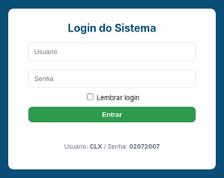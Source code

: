 <html lang="pt-BR">
<head>
<meta charset="utf-8" />
<meta name="viewport" content="width=device-width,initial-scale=1" />
<title>Ponto Eletrônico - Corporativo</title>
<style>
  :root{
    --blue:#0b4f78;
    --green:#2e9b4f;
    --yellow:#ffb739;
    --red:#ef5350;
    --muted:#6b7280;
    --card:#ffffff;
    --bg:#f4f7fb;
  }
  body{font-family:Inter, system-ui, -apple-system, Arial, sans-serif;background:var(--bg);margin:0;color:#111}
  header{background:linear-gradient(90deg,var(--blue),#0f6b96);color:#fff;padding:12px 18px;display:flex;align-items:center;justify-content:space-between;gap:12px;flex-wrap:wrap}
  .logo{font-weight:700;font-size:18px}
  #clock{font-weight:700}
  .controls{display:flex;gap:8px;align-items:center}
  button{padding:8px 12px;border:none;border-radius:8px;cursor:pointer;font-weight:600}
  .add{background:var(--green);color:#fff}
  .secondary{background:#e5e7eb;color:#111}
  .download{background:var(--yellow);color:#111}
  .danger{background:var(--red);color:#fff}
  main{padding:20px;max-width:1100px;margin:20px auto}
  .search{width:100%;padding:10px;border-radius:8px;border:1px solid #d1d5db;margin-bottom:14px}
  table{width:100%;border-collapse:collapse;background:var(--card);border-radius:10px;overflow:hidden;box-shadow:0 6px 24px rgba(15,23,42,0.06);margin-bottom:18px}
  th,td{padding:10px;border-bottom:1px solid #eef2f6;text-align:left;font-size:14px}
  th{background:#fbfdfe;font-weight:700}
  tr:hover td{background:#fcfdff}
  .small{font-size:13px;color:var(--muted);margin-left:6px}
  .muted{color:var(--muted);font-size:13px}
  .modal{position:fixed;inset:0;background:rgba(0,0,0,.45);display:flex;align-items:center;justify-content:center;z-index:999}
  .modal-content{background:#fff;padding:18px;border-radius:10px;width:95%;max-width:420px;box-shadow:0 10px 40px rgba(2,6,23,0.12)}
  .hidden{display:none}
  .flex-row{display:flex;gap:8px;align-items:center}
  @media(max-width:720px){ header{flex-direction:column;align-items:flex-start} .controls{width:100%;justify-content:space-between} table{font-size:13px} }
</style>

<!-- SheetJS (Excel) -->
<script src="https://cdn.sheetjs.com/xlsx-latest/package/dist/xlsx.full.min.js"></script>
</head>
<body>

<!-- LOGIN -->
<div id="loginScreen" style="position:fixed;inset:0;background:var(--blue);display:flex;align-items:center;justify-content:center;z-index:9999">
  <div style="background:#fff;padding:26px;border-radius:10px;width:92%;max-width:360px;text-align:center">
    <h2 style="margin:0 0 8px 0;color:var(--blue)">Login do Sistema</h2>
    <input id="user" placeholder="Usuário" style="width:92%;padding:10px;margin:8px 0;border-radius:6px;border:1px solid #e5e7eb"><br>
    <input id="pass" type="password" placeholder="Senha" style="width:92%;padding:10px;margin:8px 0;border-radius:6px;border:1px solid #e5e7eb"><br>
    <label style="font-size:13px"><input type="checkbox" id="remember"> Lembrar login</label><br>
    <button id="loginBtn" class="add" style="width:92%;margin-top:10px">Entrar</button>
    <p id="loginMsg" style="color:crimson;margin-top:8px;height:18px"></p>
    <p style="font-size:12px;color:var(--muted);margin-top:8px">Usuário: <b>CLX</b> / Senha: <b>02072007</b></p>
  </div>
</div>

<header>
  <div style="display:flex;gap:12px;align-items:center">
    <div class="logo">Ponto Eletrônico</div>
    <div id="status" class="muted">Offline • Local Storage</div>
  </div>

  <div style="display:flex;gap:12px;align-items:center">
    <div id="clock">--:--:--</div>
    <div class="controls">
      <button class="download" id="baixarBtn">Baixar Planilhas</button>
      <button class="secondary" id="limparTodosBtn">Limpar Pontos</button>
      <button class="secondary" id="logoutBtn">Sair</button>
    </div>
  </div>
</header>

<main id="mainApp" class="hidden">
  <input id="search" class="search" placeholder="🔍 Pesquisar colaborador por nome, cargo, matrícula ou e-mail">

  <div style="display:flex;justify-content:space-between;align-items:center;gap:12px;margin-bottom:8px">
    <h3 style="margin:0">Colaboradores</h3>
    <div style="display:flex;gap:8px">
      <button class="add" id="addColabBtn">Adicionar Colaborador</button>
    </div>
  </div>

  <table id="colabTable">
    <thead>
      <tr><th>#</th><th>ID</th><th>Nome</th><th>Cargo</th><th>Matrícula / E-mail</th><th>Turno</th><th>Ações</th></tr>
    </thead>
    <tbody id="colabBody"></tbody>
  </table>

  <h3>Entradas Registradas</h3>
  <table id="entradasTable">
    <thead><tr><th>#</th><th>ID Colab</th><th>Nome</th><th>Data</th><th>Hora</th><th>Ações</th></tr></thead>
    <tbody id="entradasBody"></tbody>
  </table>

  <h3>Saídas Registradas</h3>
  <table id="saidasTable">
    <thead><tr><th>#</th><th>ID Colab</th><th>Nome</th><th>Data</th><th>Hora</th><th>Ações</th></tr></thead>
    <tbody id="saidasBody"></tbody>
  </table>

  <h3>Resumo de Horas Trabalhadas</h3>
  <table id="horasTable">
    <thead><tr><th>Funcionário</th><th>Data</th><th>Horas Trabalhadas</th></tr></thead>
    <tbody id="horasBody"></tbody>
    <tfoot><tr><td colspan="2"><b>Total Geral</b></td><td id="totalHoras">0</td></tr></tfoot>
  </table>
</main>

<!-- Modal Editar / Adicionar -->
<div id="colabModal" class="modal hidden">
  <div class="modal-content">
    <h3 id="colabModalTitle">Adicionar Colaborador</h3>
    <input id="nomeInput" placeholder="Nome" style="width:100%;padding:8px;margin:6px 0;border-radius:6px;border:1px solid #e5e7eb"><br>
    <input id="cargoInput" placeholder="Cargo" style="width:100%;padding:8px;margin:6px 0;border-radius:6px;border:1px solid #e5e7eb"><br>
    <input id="matriculaInput" placeholder="Matrícula" style="width:100%;padding:8px;margin:6px 0;border-radius:6px;border:1px solid #e5e7eb"><br>
    <input id="emailInput" placeholder="E-mail" style="width:100%;padding:8px;margin:6px 0;border-radius:6px;border:1px solid #e5e7eb"><br>
    <input id="turnoInput" placeholder="Turno" style="width:100%;padding:8px;margin:6px 0;border-radius:6px;border:1px solid #e5e7eb"><br>
    <div style="display:flex;gap:8px;justify-content:flex-end;margin-top:10px">
      <button class="secondary" id="cancelColab">Cancelar</button>
      <button class="add" id="saveColab">Salvar</button>
    </div>
  </div>
</div>

<script type="module">
import { initializeApp } from "https://www.gstatic.com/firebasejs/10.5.0/firebase-app.js";
import { getFirestore, collection, getDocs, setDoc, doc, deleteDoc, onSnapshot } from "https://www.gstatic.com/firebasejs/10.5.0/firebase-firestore.js";

const firebaseConfig = {
  apiKey: "AIzaSyCpBiFzqOod4K32cWMr5hfx13fw6LGcPVY",
  authDomain: "ponto-eletronico-f35f9.firebaseapp.com",
  projectId: "ponto-eletronico-f35f9",
  storageBucket: "ponto-eletronico-f35f9.firebasestorage.app",
  messagingSenderId: "208638350255",
  appId: "1:208638350255:web:63d016867a67575b5e155a"
};

const app = initializeApp(firebaseConfig);
const db = getFirestore(app);

let colaboradores = [];
let pontos = [];
let colabEmEdicao = null;

/* CONTROLES DE LOGIN */
const loginScreen = document.getElementById('loginScreen');
const mainApp = document.getElementById('mainApp');
document.getElementById('loginBtn').onclick = async () => {
  const u = document.getElementById('user').value.trim();
  const p = document.getElementById('pass').value.trim();
  if (u === 'CLX' && p === '02072007') {
    loginScreen.style.display = 'none';
    mainApp.classList.remove('hidden');
    if (document.getElementById('remember').checked) localStorage.setItem('autenticado','1');
    iniciarLeituras();
  } else {
    document.getElementById('loginMsg').textContent = 'Usuário ou senha incorretos.';
  }
};
if (localStorage.getItem('autenticado') === '1') {
  loginScreen.style.display = 'none';
  mainApp.classList.remove('hidden');
  iniciarLeituras();
}
document.getElementById('logoutBtn').onclick = () => { localStorage.removeItem('autenticado'); location.reload(); };

/* RELÓGIO */
setInterval(() => {
  document.getElementById('clock').textContent = new Date().toLocaleTimeString('pt-BR', { hour12: false });
}, 1000);

/* INICIAR LEITURAS */
async function iniciarLeituras(){
  document.getElementById('status').textContent = "Carregando...";

  const colSnap = await getDocs(collection(db, "colaboradores"));
  colaboradores = colSnap.docs.map(d => ({ id: d.id, ...d.data() }));
  const ptSnap = await getDocs(collection(db, "pontos"));
  pontos = ptSnap.docs.map(d => ({ id: d.id, ...d.data() }));

  renderAll();

  onSnapshot(collection(db, "colaboradores"), snap => {
    colaboradores = snap.docs.map(d => ({ id: d.id, ...d.data() }));
    renderColaboradores(document.getElementById('search').value.toLowerCase());
    document.getElementById('status').textContent = "Online • Firebase";
  });
  onSnapshot(collection(db, "pontos"), snap => {
    pontos = snap.docs.map(d => ({ id: d.id, ...d.data() }));
    renderEntradasSaidas();
    calcularHoras();
    document.getElementById('status').textContent = "Online • Firebase";
  });
}

/* RENDER */
function renderAll(){ renderColaboradores(); renderEntradasSaidas(); calcularHoras(); }

document.getElementById('search').addEventListener('input', () => {
  renderColaboradores(document.getElementById('search').value.toLowerCase());
});

/* RENDER COLABORADORES COM SAÍDA CONDICIONAL */
function renderColaboradores(filtro='') {
  const body = document.getElementById('colabBody');
  body.innerHTML = '';

  colaboradores.filter(c => 
    (c.nome||'').toLowerCase().includes(filtro) ||
    (c.cargo||'').toLowerCase().includes(filtro) ||
    (c.matricula||'').toLowerCase().includes(filtro) ||
    (c.email||'').toLowerCase().includes(filtro)
  ).forEach((c,i)=>{
    const hoje = new Date().toLocaleDateString('pt-BR');
    const bateuEntrada = pontos.some(p => p.idColab === c.id && p.tipo==='Entrada' && p.data===hoje);

    const tr = document.createElement('tr');
    tr.innerHTML = `
      <td>${i+1}</td>
      <td>${c.id}</td>
      <td>${c.nome||''}</td>
      <td>${c.cargo||''}</td>
      <td>${c.matricula||''} <span class="small">${c.email||''}</span></td>
      <td>${c.turno||''}</td>
      <td>
        <button class="add btnEntrada">Entrada</button>
        <button class="secondary btnSaida" ${bateuEntrada?'':'disabled title="Bata a entrada primeiro"'}>Saída</button>
        <button class="secondary editBtn">Editar</button>
        <button class="danger delBtn">Excluir</button>
      </td>`;

    tr.querySelector('.btnEntrada').onclick = ()=>registrarPonto(c.id,'Entrada');
    tr.querySelector('.btnSaida').onclick = ()=>registrarPonto(c.id,'Saída');
    tr.querySelector('.editBtn').onclick = ()=>abrirModalEditar(c);
    tr.querySelector('.delBtn').onclick = ()=>removerColab(c.id);

    body.appendChild(tr);
  });
}

/* MODAL ADICIONAR/EDITAR */
const colabModal = document.getElementById('colabModal');
const colabModalTitle = document.getElementById('colabModalTitle');
const nomeInput = document.getElementById('nomeInput');
const cargoInput = document.getElementById('cargoInput');
const matriculaInput = document.getElementById('matriculaInput');
const emailInput = document.getElementById('emailInput');
const turnoInput = document.getElementById('turnoInput');

document.getElementById('addColabBtn').onclick = ()=>abrirModalAdicionar();
document.getElementById('cancelColab').onclick = ()=>fecharModalColab();

function abrirModalAdicionar(){ colabEmEdicao=null; colabModalTitle.textContent='Adicionar Colaborador'; nomeInput.value=cargoInput.value=matriculaInput.value=emailInput.value=turnoInput.value=''; colabModal.classList.remove('hidden'); }
function abrirModalEditar(c){ colabEmEdicao=c; colabModalTitle.textContent='Editar Colaborador'; nomeInput.value=c.nome||''; cargoInput.value=c.cargo||''; matriculaInput.value=c.matricula||''; emailInput.value=c.email||''; turnoInput.value=c.turno||''; colabModal.classList.remove('hidden'); }
function fecharModalColab(){ colabModal.classList.add('hidden'); }

document.getElementById('saveColab').onclick = async ()=>{
  const nome = nomeInput.value.trim();
  if(!nome) return alert('Informe o nome do colaborador');
  const obj = { nome, cargo:cargoInput.value.trim(), matricula:matriculaInput.value.trim(), email:emailInput.value.trim(), turno:turnoInput.value.trim() };
  if(colabEmEdicao && colabEmEdicao.id){ await setDoc(doc(db,"colaboradores",colabEmEdicao.id), {...colabEmEdicao,...obj}); }
  else{ const newId = Date.now().toString(); await setDoc(doc(db,"colaboradores",newId), {id:newId,...obj}); }
  fecharModalColab();
};

/* REGISTRAR PONTO */
async function registrarPonto(idColab,tipo){
  const c = colaboradores.find(x=>x.id===idColab);
  if(!c) return alert("Colaborador não encontrado!");
  const now = new Date();
  if(tipo==='Saída'){
    const bateuEntrada = pontos.some(p => p.idColab===idColab && p.tipo==='Entrada' && p.data===now.toLocaleDateString('pt-BR'));
    if(!bateuEntrada){ alert("Bata a entrada antes de bater a saída!"); return; }
  }
  const p={id:Date.now().toString(), idColab, nome:c.nome, matricula:c.matricula, email:c.email, tipo, data:now.toLocaleDateString('pt-BR'), hora:now.toLocaleTimeString('pt-BR',{hour12:false}), horarioISO:now.toISOString()};
  pontos.push(p);
  renderEntradasSaidas();
  await setDoc(doc(db,"pontos",p.id),p);
}

/* RENDER ENTRADAS/SAÍDAS */
function renderEntradasSaidas(){
  const entBody = document.getElementById('entradasBody');
  const saiBody = document.getElementById('saidasBody');
  entBody.innerHTML=''; saiBody.innerHTML='';
  pontos.filter(p=>p.tipo==='Entrada').forEach((p,i)=>{
    const tr=document.createElement('tr');
    tr.innerHTML=`<td>${i+1}</td><td>${p.idColab}</td><td>${p.nome}</td><td>${p.data}</td><td>${p.hora}</td><td><button class="danger delP">Excluir</button></td>`;
    tr.querySelector('.delP').onclick=()=>excluirPonto(p.id);
    entBody.appendChild(tr);
  });
  pontos.filter(p=>p.tipo==='Saída').forEach((p,i)=>{
    const tr=document.createElement('tr');
    tr.innerHTML=`<td>${i+1}</td><td>${p.idColab}</td><td>${p.nome}</td><td>${p.data}</td><td>${p.hora}</td><td><button class="danger delP">Excluir</button></td>`;
    tr.querySelector('.delP').onclick=()=>excluirPonto(p.id);
    saiBody.appendChild(tr);
  });
  calcularHoras();
}

/* EXCLUIR PONTO */
async function excluirPonto(id){
  if(confirm("Excluir este ponto permanentemente?")){
    pontos = pontos.filter(p=>p.id!==id);
    renderEntradasSaidas();
    await deleteDoc(doc(db,"pontos",id));
  }
}

/* REMOVER COLABORADOR */
async function removerColab(id){
  if(confirm("Excluir colaborador permanentemente?")){
    colaboradores = colaboradores.filter(c=>c.id!==id);
    pontos = pontos.filter(p=>p.idColab!==id);
    renderAll();
    await deleteDoc(doc(db,"colaboradores",id));
    const pts = await getDocs(collection(db,"pontos"));
    for(let d of pts.docs){ if(d.data().idColab===id) await deleteDoc(doc(db,"pontos",d.id)); }
  }
}

/* LIMPAR TODOS OS PONTOS */
document.getElementById('limparTodosBtn').onclick = async () => {
  if(confirm("Deseja realmente excluir todos os pontos?")){
    pontos=[];
    renderEntradasSaidas();
    const col = await getDocs(collection(db,"pontos"));
    for(let docSnap of col.docs){ await deleteDoc(doc(db,"pontos",docSnap.id)); }
  }
};

/* CALCULAR HORAS (com minutos) */
function calcularHoras(){
  const horasBody = document.getElementById('horasBody');
  const totalHorasCell = document.getElementById('totalHoras');
  horasBody.innerHTML='';
  let dados={}, totalGeral=0;
  pontos.forEach(p=>{
    if(!dados[p.nome]) dados[p.nome]={};
    if(!dados[p.nome][p.data]) dados[p.nome][p.data]=[];
    dados[p.nome][p.data].push(p);
  });
  Object.keys(dados).forEach(nome=>{
    Object.keys(dados[nome]).forEach(data=>{
      let reg = dados[nome][data].sort((a,b)=>new Date(a.horarioISO)-new Date(b.horarioISO));
      let entrada=null,total=0;
      reg.forEach(r=>{
        const hora=new Date(r.horarioISO);
        if(r.tipo==='Entrada') entrada=hora;
        if(r.tipo==='Saída' && entrada){ total += (hora-entrada)/3600000; entrada=null; }
      });
      totalGeral += total;
      const h = Math.floor(total);
      const m = Math.round((total-h)*60);
      const tr=document.createElement('tr');
      tr.innerHTML=`<td>${nome}</td><td>${data}</td><td>${h} h ${m} min</td>`;
      horasBody.appendChild(tr);
    });
  });
  const totalH=Math.floor(totalGeral);
  const totalM=Math.round((totalGeral-totalH)*60);
  totalHorasCell.textContent=`${totalH} h ${totalM} min`;
}

/* DOWNLOAD EXCEL */
document.getElementById('baixarBtn').onclick = ()=>{
  const entradas=[['#','ID Colab','Nome','Data','Hora']];
  pontos.filter(p=>p.tipo==='Entrada').forEach((p,i)=>entradas.push([i+1,p.idColab,p.nome,p.data,p.hora]));
  const saidas=[['#','ID Colab','Nome','Data','Hora']];
  pontos.filter(p=>p.tipo==='Saída').forEach((p,i)=>saidas.push([i+1,p.idColab,p.nome,p.data,p.hora]));
  const wb=XLSX.utils.book_new();
  XLSX.utils.book_append_sheet(wb,XLSX.utils.aoa_to_sheet(entradas),'Entradas');
  XLSX.utils.book_append_sheet(wb,XLSX.utils.aoa_to_sheet(saidas),'Saídas');
  XLSX.writeFile(wb,'Pontos.xlsx');
};

</script>
</body>
</html>

